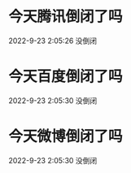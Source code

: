 # 今天腾讯倒闭了吗

2022-9-23 2:05:26 没倒闭

# 今天百度倒闭了吗

2022-9-23 2:05:30 没倒闭

# 今天微博倒闭了吗

2022-9-23 2:05:30 没倒闭


